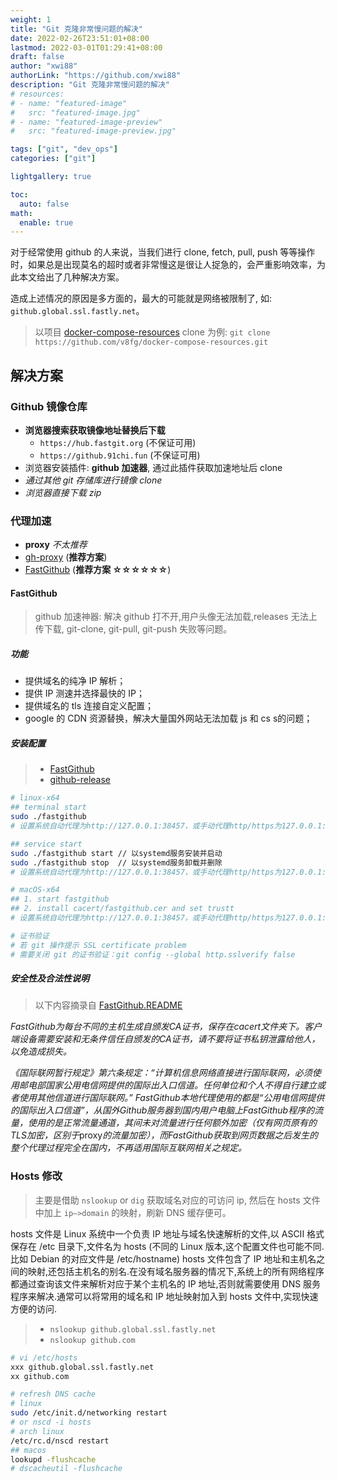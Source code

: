 ```yaml
---
weight: 1
title: "Git 克隆非常慢问题的解决"
date: 2022-02-26T23:51:01+08:00
lastmod: 2022-03-01T01:29:41+08:00
draft: false
author: "xwi88"
authorLink: "https://github.com/xwi88"
description: "Git 克隆非常慢问题的解决"
# resources:
# - name: "featured-image"
#   src: "featured-image.jpg"
# - name: "featured-image-preview"
#   src: "featured-image-preview.jpg"

tags: ["git", "dev_ops"]
categories: ["git"]

lightgallery: true

toc:
  auto: false
math:
  enable: true
---
```


对于经常使用 github 的人来说，当我们进行 clone, fetch, pull, push 等等操作时，如果总是出现莫名的超时或者非常慢这是很让人捉急的，会严重影响效率，为此本文给出了几种解决方案。

<!--more-->

造成上述情况的原因是多方面的，最大的可能就是网络被限制了, 如: `github.global.ssl.fastly.net`。

>以项目 [docker-compose-resources](https://github.com/v8fg/docker-compose-resources.git) clone 为例: `git clone https://github.com/v8fg/docker-compose-resources.git`

## 解决方案

### Github 镜像仓库

- **浏览器搜索获取镜像地址替换后下载**
  - `https://hub.fastgit.org` (不保证可用)
  - `https://github.91chi.fun` (不保证可用)
- 浏览器安装插件: **github 加速器**, 通过此插件获取加速地址后 clone
- *通过其他 git 存储库进行镜像 clone*
- *浏览器直接下载 zip*

### 代理加速

- **proxy** *不太推荐*
- [gh-proxy](https://github.com/hunshcn/gh-proxy) (**推荐方案**)
- [FastGithub](https://github.com/dotnetcore/FastGithub) (**推荐方案 ☆☆☆☆☆☆**)

#### FastGithub

>github 加速神器: 解决 github 打不开,用户头像无法加载,releases 无法上传下载, git-clone, git-pull, git-push 失败等问题。

##### 功能

- 提供域名的纯净 IP 解析；
- 提供 IP 测速并选择最快的 IP；
- 提供域名的 tls 连接自定义配置；
- google 的 CDN 资源替换，解决大量国外网站无法加载 js 和 cs s的问题；

##### 安装配置

>- [FastGithub](https://github.com/dotnetcore/FastGithub)
>- [github-release](https://github.com/dotnetcore/fastgithub/releases)

```bash
# linux-x64
## terminal start
sudo ./fastgithub
# 设置系统自动代理为http://127.0.0.1:38457，或手动代理http/https为127.0.0.1:38457

## service start
sudo ./fastgithub start // 以systemd服务安装并启动
sudo ./fastgithub stop  // 以systemd服务卸载并删除
# 设置系统自动代理为http://127.0.0.1:38457，或手动代理http/https为127.0.0.1:38457

# macOS-x64
## 1. start fastgithub
## 2. install cacert/fastgithub.cer and set trustt
# 设置系统自动代理为http://127.0.0.1:38457，或手动代理http/https为127.0.0.1:38457

# 证书验证
# 若 git 操作提示 SSL certificate problem
# 需要关闭 git 的证书验证：git config --global http.sslverify false
```

##### 安全性及合法性说明

>以下内容摘录自 [FastGithub.README](https://github.com/dotnetcore/FastGithub.README.md)

*FastGithub为每台不同的主机生成自颁发CA证书，保存在cacert文件夹下。客户端设备需要安装和无条件信任自颁发的CA证书，请不要将证书私钥泄露给他人，以免造成损失。*

*《国际联网暂行规定》第六条规定：“计算机信息网络直接进行国际联网，必须使用邮电部国家公用电信网提供的国际出入口信道。任何单位和个人不得自行建立或者使用其他信道进行国际联网。” FastGithub本地代理使用的都是“公用电信网提供的国际出入口信道”，从国外Github服务器到国内用户电脑上FastGithub程序的流量，使用的是正常流量通道，其间未对流量进行任何额外加密（仅有网页原有的TLS加密，区别于*proxy*的流量加密），而FastGithub获取到网页数据之后发生的整个代理过程完全在国内，不再适用国际互联网相关之规定。*

### Hosts 修改

>主要是借助 `nslookup` or `dig` 获取域名对应的可访问 ip, 然后在 hosts 文件中加上 `ip–>domain` 的映射，刷新 DNS 缓存便可。

hosts 文件是 Linux 系统中一个负责 IP 地址与域名快速解析的文件,以 ASCII 格式保存在 /etc 目录下,文件名为 hosts (不同的 Linux 版本,这个配置文件也可能不同.比如 Debian 的对应文件是 /etc/hostname) hosts 文件包含了 IP 地址和主机名之间的映射,还包括主机名的别名.在没有域名服务器的情况下,系统上的所有网络程序都通过查询该文件来解析对应于某个主机名的 IP 地址,否则就需要使用 DNS 服务程序来解决.通常可以将常用的域名和 IP 地址映射加入到 hosts 文件中,实现快速方便的访问.

>- `nslookup github.global.ssl.fastly.net`
>- `nslookup github.com`

```bash
# vi /etc/hosts
xxx github.global.ssl.fastly.net
xx github.com 

# refresh DNS cache
# linux
sudo /etc/init.d/networking restart
# or nscd -i hosts
# arch linux
/etc/rc.d/nscd restart
## macos
lookupd -flushcache
# dscacheutil -flushcache
```
